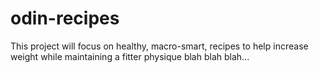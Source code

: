 # odin-recipes

This project will focus on healthy, macro-smart, recipes to help increase weight while maintaining a fitter physique blah blah blah...